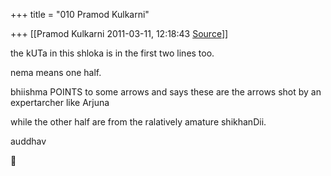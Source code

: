 +++
title = "010 Pramod Kulkarni"

+++
[[Pramod Kulkarni	2011-03-11, 12:18:43 [Source](https://groups.google.com/g/samskrita/c/L5LRbgRnkYw)]]



the kUTa in this shloka is in the first two lines too.

nema means one half.

bhiishma POINTS to some arrows and says these are the arrows shot by an expertarcher like Arjuna

while the other half are from the ralatively amature shikhanDii.

auddhav  
  



